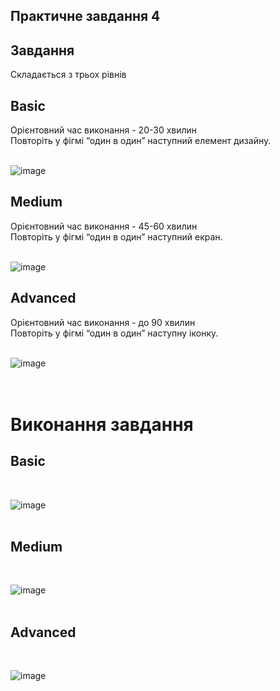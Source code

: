 Практичне завдання 4
---
## **Завдання**  
Складається з трьох рівнів
## Basic
Орієнтовний час виконання - 20-30 хвилин  
Повторіть у фігмі “один в один” наступний елемент дизайну.<br><br>  

![image](https://github.com/user-attachments/assets/3c992424-6bc4-4775-9934-825061c538ed)


## Medium
Орієнтовний час виконання - 45-60 хвилин  
Повторіть у фігмі “один в один” наступний екран.<br><br>  

![image](https://github.com/user-attachments/assets/9d4f98e0-43f2-4754-95aa-217f14c15e53)

## Advanced  
Орієнтовний час виконання - до 90 хвилин  
Повторіть у фігмі “один в один” наступну іконку.<br><br>  

![image](https://github.com/user-attachments/assets/d4699593-4436-4727-9ce3-25abb811c9f5)    
<br><br>  
   
# Виконання завдання
## Basic 
<br>
  
![image](https://github.com/user-attachments/assets/0ec2eff2-a852-44ff-8aeb-9c4b75b3bf80)  
<br> 
## Medium
<br>
  
![image](https://github.com/user-attachments/assets/c60448d9-87e2-4db6-8efb-eaa8c0ca6295)  
<br> 
## Advanced
<br>  

![image](https://github.com/user-attachments/assets/fadf20d1-c477-4ce8-af82-da70dbfda351)

